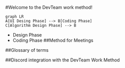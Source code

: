 #Welcome to the DevTeam work method!
```mermaid
graph LR
A[UI Desing Phase] --> B[Coding Phase]
C[Algorithm Design Phase] --> B
```
- Design Phase
- Coding Phase
##Method for Meetings


##Glossary of terms

##Discord integration with the DevTeam Work Method
